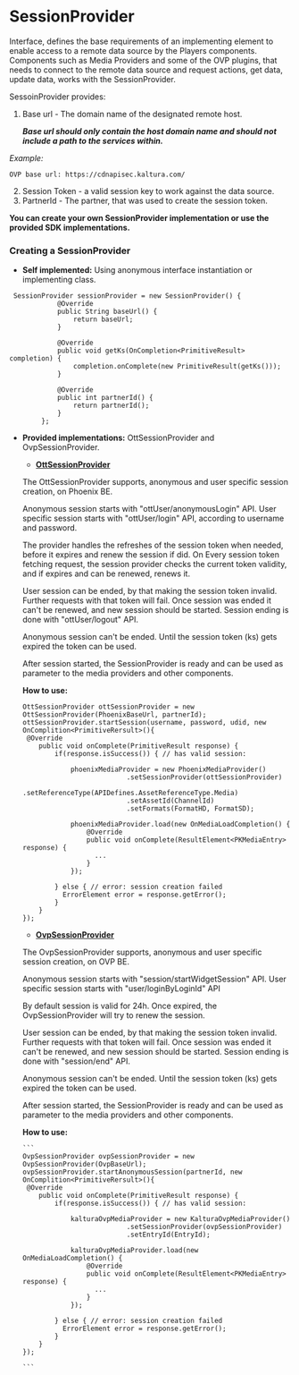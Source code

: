 
# SessionProvider
Interface, defines the base requirements of an implementing element to enable access
to a remote data source by the Players components.
Components such as Media Providers and some of the OVP plugins, that needs to connect
to the remote data source and request actions, get data, update data, works with
the SessionProvider.

SessoinProvider provides:
1. Base url - The domain name of the designated remote host.

   _**Base url should only contain the host domain name and should not include
   a path to the services within.**_

 _Example:_
  ```
  OVP base url: https://cdnapisec.kaltura.com/
  ```
2. Session Token - a valid session key to work against the data source.
3. PartnerId - The partner, that was used to create the session token.


**You can create your own SessionProvider implementation or use the provided SDK implementations.**


### Creating a SessionProvider

* **Self implemented:**
  Using anonymous interface instantiation or implementing class.

```
 SessionProvider sessionProvider = new SessionProvider() {
            @Override
            public String baseUrl() {
                return baseUrl;
            }

            @Override
            public void getKs(OnCompletion<PrimitiveResult> completion) {
                completion.onComplete(new PrimitiveResult(getKs()));
            }

            @Override
            public int partnerId() {
                return partnerId();
            }
        };
```

* **Provided implementations:**
OttSessionProvider and OvpSessionProvider.

  * **[OttSessionProvider](https://github.com/kaltura/playkit-android/blob/develop/playkit/src/main/java/com/kaltura/playkit/backend/phoenix/OttSessionProvider.java)**

   The OttSessionProvider supports, anonymous and user specific session creation, on Phoenix BE.

   Anonymous session starts with "ottUser/anonymousLogin" API.
   User specific session starts with "ottUser/login" API, according to username and password.

   The provider handles the refreshes of the session token when needed, before it expires
   and renew the session if did.
   On Every session token fetching request, the session provider checks the current token
   validity, and if expires and can be renewed, renews it.

   User session can be ended, by that making the session token invalid. Further requests
   with that token will fail.
   Once session was ended it can't be renewed, and new session should be started.
   Session ending is done with "ottUser/logout" API.

   Anonymous session can't be ended. Until the session token (ks) gets expired the
   token can be used.

   After session started, the SessionProvider is ready and can be used as parameter
   to the media providers and other components.

   **How to use:**

    ```
    OttSessionProvider ottSessionProvider = new OttSessionProvider(PhoenixBaseUrl, partnerId);
    ottSessionProvider.startSession(username, password, udid, new OnComplition<PrimitiveRersult>(){
     @Override
        public void onComplete(PrimitiveResult response) {
            if(response.isSuccess()) { // has valid session:

                phoenixMediaProvider = new PhoenixMediaProvider()
                              .setSessionProvider(ottSessionProvider)
                              .setReferenceType(APIDefines.AssetReferenceType.Media)
                              .setAssetId(ChannelId)
                              .setFormats(FormatHD, FormatSD);

                phoenixMediaProvider.load(new OnMediaLoadCompletion() {
                    @Override
                    public void onComplete(ResultElement<PKMediaEntry> response) {
                      ...
                    }
                });

            } else { // error: session creation failed
              ErrorElement error = response.getError();
            }
        }
    });

    ```
  *  **[OvpSessionProvider](https://github.com/kaltura/playkit-android/blob/develop/playkit/src/main/java/com/kaltura/playkit/backend/ovp/OvpSessionProvider.java)**

   The OvpSessionProvider supports, anonymous and user specific session creation, on OVP BE.

   Anonymous session starts with "session/startWidgetSession" API.
   User specific session starts with "user/loginByLoginId" API

   By default session is valid for 24h.
   Once expired, the OvpSessionProvider will try to renew the session.

   User session can be ended, by that making the session token invalid. Further requests
   with that token will fail.
   Once session was ended it can't be renewed, and new session should be started.
   Session ending is done with "session/end" API.

   Anonymous session can't be ended. Until the session token (ks) gets expired the
   token can be used.

   After session started, the SessionProvider is ready and can be used as parameter
   to the media providers and other components.

   **How to use:**

      ```
      OvpSessionProvider ovpSessionProvider = new OvpSessionProvider(OvpBaseUrl);
      ovpSessionProvider.startAnonymousSession(partnerId, new OnComplition<PrimitiveRersult>(){
       @Override
          public void onComplete(PrimitiveResult response) {
              if(response.isSuccess()) { // has valid session:

                  kalturaOvpMediaProvider = new KalturaOvpMediaProvider()
                                .setSessionProvider(ovpSessionProvider)
                                .setEntryId(EntryId);

                  kalturaOvpMediaProvider.load(new OnMediaLoadCompletion() {
                      @Override
                      public void onComplete(ResultElement<PKMediaEntry> response) {
                        ...
                      }
                  });

              } else { // error: session creation failed
                ErrorElement error = response.getError();
              }
          }
      });

      ```
